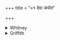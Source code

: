 +++
title = "०१ देवाः कपोत"

+++

<details><summary>Whitney</summary>

### Translation
1. Seeking what, O gods, the sent dove, messenger of perdition, hath  
come hither, to it will we sing praises, make removal; weal be \[it\] to  
our bipeds, weal to our quadrupeds.

### Notes
RV. has precisely the same text in this verse. Ppp. begins with *devaṣ  
k-*. Some of the mss. (including our P.M.W.T.) read *níḥkṛtiṁ* in **c**.  
The verse lacks two syllables of being a full *jagatī*.
</details>

<details><summary>Griffith</summary>

Gods! whatsoe'er the Dove came hither seeking, sent to us as the envoy of Destruction, For that let us sing hymns and make atonement, Well be it with our quadrupeds and bipeds!
</details>
